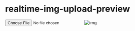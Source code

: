 # realtime-img-upload-preview
<!DOCTYPE html>
<html lang="en">
<head>
	<meta charset="UTF-8">
	<meta name="viewport" content="width=device-width, initial-scale=1.0">
	<title>Document</title>
</head>
<body>
	<input type="file" id="userImgUpload">
	<img src="#" alt="img" id="userImg">
	<script>
		// real time image update the img path
		userImgUpload.onchange = evt => {
		  const [file] = userImgUpload.files
		  if (file) {
		    userImg.src = URL.createObjectURL(file)
		  }
		}
		// end real time img update path
	</script>
</body>
</html>
